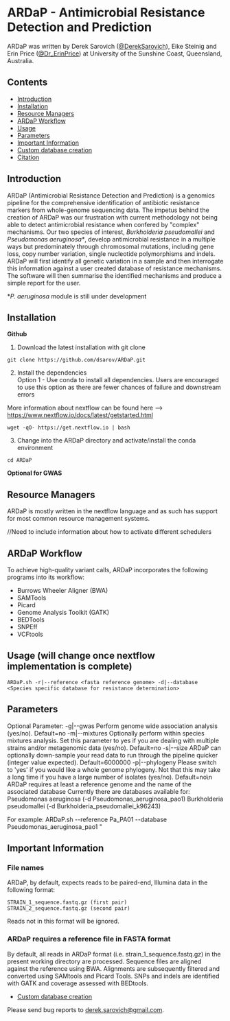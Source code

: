 # ARDaP - Antimicrobial Resistance Detection and Prediction

ARDaP was written by Derek Sarovich ([@DerekSarovich](https://twitter.com/DerekSarovich)), Eike Steinig and Erin Price ([@Dr_ErinPrice](https://twitter.com/Dr_ErinPrice)) at University of the Sunshine Coast, Queensland, Australia.
## Contents

- [Introduction](#introduction)
- [Installation](#Installation)
- [Resource Managers](#resource-managers)
- [ARDaP Workflow](#spandx-workflow)
- [Usage](#usage)
- [Parameters](#parameters)
- [Important Information](#important-information)
- [Custom database creation](#Database-creation)
- [Citation](#citation)


## Introduction

ARDaP (Antimicrobial Resistance Detection and Prediction) is a genomics pipeline 
for the comprehensive identification of antibiotic resistance markers from whole-genome
sequencing data. The impetus behind the creation of ARDaP was our frustration 
with current methodology not being able to detect antimicrobial resistance when confered by "complex" mechanisms.
Our two species of interest, <i>Burkholderia pseudomallei</i> and <i>Pseudomonas aeruginosa*</i>, develop antimicrobial resistance
in a multiple ways but predominately through chromosomal mutations, including gene loss, copy number variation, single nucleotide polymorphisms and indels. ARDaP will first identify all genetic variation in a sample and then interrogate this information against a user created database of resistance mechanisms. The software will then summarise the identified mechanisms and produce a simple report for the user.

*<i>P. aeruginosa</i> module is still under development

## Installation

**Github**

1) Download the latest installation with git clone

```
git clone https://github.com/dsarov/ARDaP.git
```

2) Install the dependencies \
Option 1 - Use conda to install all dependencies. 
Users are encouraged to use this option as there are fewer chances of failure and downstream errors


More information about nextflow can be found here --> https://www.nextflow.io/docs/latest/getstarted.html
```
wget -qO- https://get.nextflow.io | bash
```
3) Change into the ARDaP directory and activate/install the conda environment

```
cd ARDaP

```

**Optional for GWAS** 



## Resource Managers

ARDaP is mostly written in the nextflow language and as such has support for most common resource management systems.

//Need to include information about how to activate different schedulers

## ARDaP Workflow

To achieve high-quality variant calls, ARDaP incorporates the following programs into its workflow:

- Burrows Wheeler Aligner (BWA)
- SAMTools
- Picard
- Genome Analysis Toolkit (GATK)
- BEDTools
- SNPEff
- VCFtools

## Usage (will change once nextflow implementation is complete)

```
ARDaP.sh -r|--reference <fasta reference genome> -d|--database <Species specific database for resistance determination>
```
## Parameters
   
Optional Parameter:
  -g|--gwas       Perform genome wide association analysis (yes/no). Default=no
  -m|--mixtures   Optionally perform within species mixtures analysis. Set this parameter to yes if you are dealing with multiple strains and/or metagenomic data (yes/no). Default=no
  -s|--size       ARDaP can optionally down-sample your read data to run through the pipeline quicker (integer value expected). Default=6000000 
  -p|--phylogeny  Please switch to 'yes' if you would like a whole genome phylogeny. Not that this may take a long time if you have a large number of isolates (yes/no). Default=no\n
  ARDaP requires at least a reference genome and the name of the associated database
  Currently there are databases available for:
  Pseudomonas aeruginosa (-d Pseudomonas_aeruginosa_pao1)
  Burkholderia pseudomallei (-d Burkholderia_pseudomallei_k96243)
  
  For example:
  ARDaP.sh --reference Pa_PA01 --database Pseudomonas_aeruginosa_pao1
  "

## Important Information

### File names
ARDaP, by default, expects reads to be paired-end, Illumina data in the following format: 

```
STRAIN_1_sequence.fastq.gz (first pair) 
STRAIN_2_sequence.fastq.gz (second pair)
```
Reads not in this format will be ignored. 

### ARDaP requires a reference file in FASTA format

By default, all reads in ARDaP format (i.e. strain_1_sequence.fastq.gz) in the present working directory are processed. Sequence files are aligned against the reference using BWA. Alignments are subsequently filtered and converted using SAMtools and Picard Tools. SNPs and indels are identified with GATK and coverage assessed with BEDtools. 

- [Custom database creation](#Database-creation)

Please send bug reports to derek.sarovich@gmail.com.
